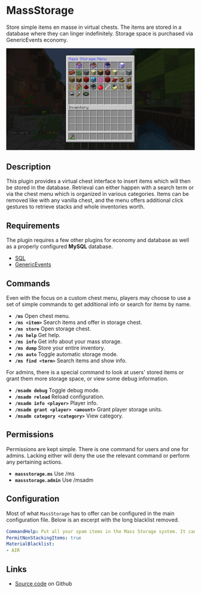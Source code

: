 # MassStorage
Store simple items en masse in virtual chests.  The items are stored in a database where they can linger indefinitely.  Storage space is purchased via GenericEvents economy.

![Mass Storage Menu](https://raw.githubusercontent.com/StarTux/MassStorage/master/MassStorageMenu.jpg)

## Description
This plugin provides a virtual chest interface to insert items which will then be stored in the database.  Retrieval can either happen with a search term or via the chest menu which is organized in various categories.  Items can be removed like with any vanilla chest, and the menu offers additional click gestures to retrieve stacks and whole inventories worth.

## Requirements
The plugin requires a few other plugins for economy and database as well as a properly configured **MySQL** database.
- [SQL](https://github.com/StarTux/SQL)
- [GenericEvents](https://github.com/StarTux/GenericEvents)

## Commands
Even with the focus on a custom chest menu, players may choose to use a set of simple commands to get additional info or search for items by name.
- **`/ms`** Open chest menu.
- **`/ms <item>`** Search items and offer in storage chest.
- **`/ms store`** Open storage chest.
- **`/ms help`** Get help.
- **`/ms info`** Get info about your mass storage.
- **`/ms dump`** Store your entire inventory.
- **`/ms auto`** Toggle automatic storage mode.
- **`/ms find <term>`** Search items and show info.

For admins, there is a special command to look at users' stored items or grant them more storage space, or view some debug information.
- **`/msadm debug`** Toggle debug mode.
- **`/msadm reload`** Reload configuration.
- **`/msadm info <player>`** Player info.
- **`/msadm grant <player> <amount>`** Grant player storage units.
- **`/msadm category <category>`** View category.

## Permissions
Permissions are kept simple.  There is one command for users and one for admins.  Lacking either will deny the use the relevant command or perform any pertaining actions.
- **`massstorage.ms`** Use /ms
- **`massstorage.admin`** Use /msadm

## Configuration
Most of what `MassStorage` has to offer can be configured in the main configuration file. Below is an excerpt with the long blacklist removed.

```yaml
CommandHelp: Put all your spam items in the Mass Storage system. It can hold most simple, stackable items.
PermitNonStackingItems: true
MaterialBlacklist:
- AIR
```

## Links
- [Source code](https://github.com/StarTux/MassStorage/) on Github